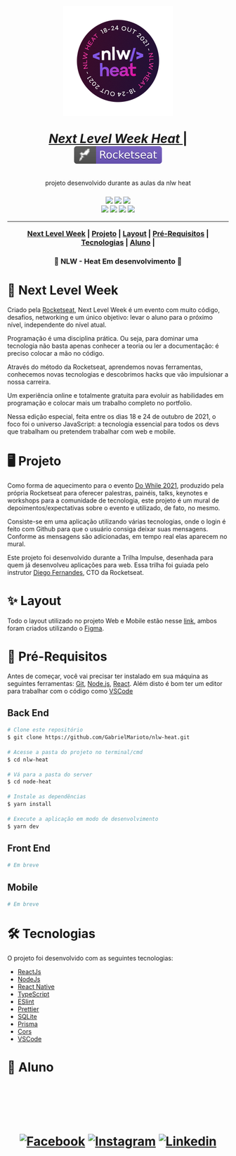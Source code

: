 <h1 align="center">
<img src="https://github.com/angelicaalbuquerque/do-while_nlw-rocketseat/raw/main/.github/nlwheat.png">

<a href="https://nextlevelweek.com/"> <i>Next Level Week Heat </i>
</a> | <img src="https://raw.githubusercontent.com/angelicaalbuquerque/proffy_nlw02-rocketseat/44316f4053e622f7b97093b7d8bff08b10ded308/.github/rocket.svg"/>

</h1>
<p align="center">projeto desenvolvido durante as aulas da nlw heat</p>

<h3 align="center">

<img src="https://img.shields.io/static/v1?label=ReactJS&message=Frontend&color=61DAFB&style=for-the-badge&logo=React"> 
<img src="https://img.shields.io/static/v1?label=React Native&message=Mobile&color=61DAFB&style=for-the-badge&logo=React"> 
<img src="https://img.shields.io/static/v1?label=NodeJS&message=Frontend&color=339933&style=for-the-badge&logo=Node.js"> 
<br>
<img src="https://img.shields.io/static/v1?label=SQLite&message=DB&color=003B57&style=for-the-badge&logo=SQLite"/>
<img src="https://img.shields.io/static/v1?label=TypeScript&message=TypeScript&color=3178C6&style=for-the-badge&logo=TypeScript"/>
<img src="https://img.shields.io/static/v1?label=VSCode&message=Dev&color=007ACC&style=for-the-badge&logo=Visual Studio Code"/>
<img src="https://img.shields.io/static/v1?label=Prisma&message=ORM&color=2D3748&style=for-the-badge&logo=Prisma"/>

---

<p align="center">
 <a href="#-next-level-week">Next Level Week</a> | 
 <a href="#-projeto">Projeto</a> |
 <a href="#-layout">Layout</a> |
 <a href="#-pré-requisitos">Pré-Requisitos</a> |
 <a href="#-tecnologias">Tecnologias</a> |
 <a href="#-aluno">Aluno</a> |
</p>

<h3 align="center"> 
	🚧  NLW - Heat Em desenvolvimento  🚧
</h3>

<a href="#-next-level-week"> </a>

# 🚀 Next Level Week

Criado pela [Rocketseat](https://www.rocketseat.com.br/), Next Level Week é um evento com muito código, desafios, networking e um único objetivo: levar o aluno para o próximo nível, independente do nível atual.

Programação é uma disciplina prática. Ou seja, para dominar uma tecnologia não basta apenas conhecer a teoria ou ler a documentação: é preciso colocar a mão no código.

Através do método da Rocketseat, aprendemos novas ferramentas, conhecemos novas tecnologias e descobrimos hacks que vão impulsionar a nossa carreira.

Um experiência online e totalmente gratuita para evoluir as habilidades em programação e colocar mais um trabalho completo no portfolio.

Nessa edição especial, feita entre os dias 18 e 24 de outubro de 2021, o foco foi o universo JavaScript: a tecnologia essencial para todos os devs que trabalham ou pretendem trabalhar com web e mobile.

<a href="#-projeto"> </a>

# 🖥️ Projeto

Como forma de aquecimento para o evento [Do While 2021](https://dowhile.io/), produzido pela própria Rocketseat para oferecer palestras, painéis, talks, keynotes e workshops para a comunidade de tecnologia, este projeto é um mural de depoimentos/expectativas sobre o evento e utilizado, de fato, no mesmo.

Consiste-se em uma aplicação utilizando várias tecnologias, onde o login é feito com Github para que o usuário consiga deixar suas mensagens. Conforme as mensagens são adicionadas, em tempo real elas aparecem no mural.

Este projeto foi desenvolvido durante a Trilha Impulse, desenhada para quem já desenvolveu aplicações para web. Essa trilha foi guiada pelo instrutor [Diego Fernandes](https://dowhile.io/), CTO da Rocketseat.

<a href="#-layout"> </a>

# ✨ Layout

Todo o layout utilizado no projeto Web e Mobile estão nesse [link](https://www.figma.com/community/file/1031699316177416916), ambos foram criados utilizando o [Figma](https://www.figma.com).

<a href="#-pre-requisitos"> </a>

# 🎲 Pré-Requisitos

Antes de começar, você vai precisar ter instalado em sua máquina as seguintes ferramentas:
[Git](https://git-scm.com), [Node.js](https://nodejs.org/pt-br/), [React](https://pt-br.reactjs.org/).
Além disto é bom ter um editor para trabalhar com o código como [VSCode](https://code.visualstudio.com/)

## Back End

```bash
# Clone este repositório
$ git clone https://github.com/GabrielMarioto/nlw-heat.git

# Acesse a pasta do projeto no terminal/cmd
$ cd nlw-heat

# Vá para a pasta do server
$ cd node-heat

# Instale as dependências
$ yarn install

# Execute a aplicação em modo de desenvolvimento
$ yarn dev
```

## Front End

```bash
# Em breve
```

## Mobile

```bash
# Em breve
```

<a href="#-tecnologias"> </a>

# 🛠️ Tecnologias

O projeto foi desenvolvido com as seguintes tecnologias:

- [ReactJs](https://pt-br.reactjs.org/)
- [NodeJs](https://nodejs.org/pt-br/)
- [React Native](https://reactnative.dev/)
- [TypeScript](https://www.typescriptlang.org/)
- [ESlint](https://eslint.org/)
- [Prettier](https://prettier.io/)
- [SQLite](https://www.sqlite.org/index.html)
- [Prisma](https://www.prisma.io/)
- [Cors](https://www.npmjs.com/package/cors)
- [VSCode](https://code.visualstudio.com/)

<a href="#-aluno"> </a>

# 🙍 Aluno

<h1 align="center">
<a href="https://www.linkedin.com/in/gabriel-marioto/">
 <img style="border-radius: 50%;" src="https://avatars.githubusercontent.com/u/50884596?v=4" width="100px;" alt=""/>
 <br/><br/>
 
[![Facebook](https://img.shields.io/badge/Facebook-1877F2?style=for-the-badge&logo=facebook&logoColor=white)](https://facebook.com/gabrielmarioto)
[![Instagram](https://img.shields.io/badge/Instagram-E4405F?style=for-the-badge&logo=instagram&logoColor=white)](https://instagram.com/gabrielmarioto_)
[![Linkedin](https://img.shields.io/badge/LinkedIn-0077B5?style=for-the-badge&logo=linkedin&logoColor=white)](https://www.linkedin.com/in/gabriel-marioto/)

</h1>
